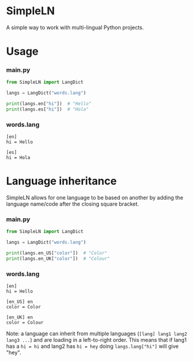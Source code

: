 # SimpleLN
A simple way to work with multi-lingual Python projects.

# Usage

### main.py
```python
from SimpleLN import LangDict

langs = LangDict("words.lang")

print(langs.en["hi"])  # "Hello"
print(langs.es["hi"])  # "Hola"
```

### words.lang
```
[en]
hi = Hello

[es]
hi = Hola
```

# Language inheritance
SimpleLN allows for one language to be based on another by adding the language name/code after the closing square bracket.

### main.py
```python
from SimpleLN import LangDict

langs = LangDict("words.lang")

print(langs.en_US["color"])  # "Color"
print(langs.en_UK["color"])  # "Colour"
```

### words.lang
```
[en]
hi = Hello

[en_US] en
color = Color

[en_UK] en
color = Colour
```

Note: a language can inherit from multiple languages (`[lang] lang1 lang2 lang3 ...`) and are loading in a left-to-right order.
This means that if lang1 has a `hi = hi` and lang2 has `hi = hey` doing `langs.lang["hi"]` will give "hey".
